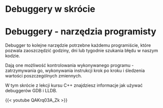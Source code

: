 # Debuggery w skrócie


# Debuggery - narzędzia programisty

Debugger to kolejne narzędzie potrzebne każdemu programiście, które pozwala zaoszczędzić godziny, dni lub tygodnie szukania błędu w naszym kodzie.

Dają one możliwość kontrolowania wykonywanego programu - zatrzymywania go, wykonywania instrukcji krok po kroku i śledzenia wartości poszczególnych zmiennych.

W tym skrócie z lekcji kursu C++ znajdziesz informacje jak używać debuggerów GDB i LLDB.

{{< youtube QAKrq03A_Zk >}}

